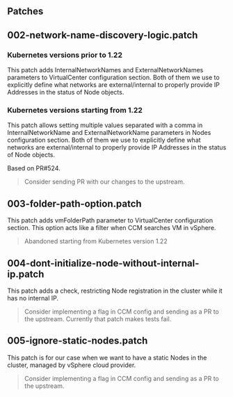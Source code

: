 ## Patches

## 002-network-name-discovery-logic.patch

### Kubernetes versions prior to 1.22
This patch adds InternalNetworkNames and  ExternalNetworkNames parameters to VirtualCenter configuration section. 
Both of them we use to explicitly define what networks are external/internal to properly provide IP Addresses in the status of Node objects.

### Kubernetes versions starting from 1.22
This patch allows setting multiple values separated with a comma in InternalNetworkName and ExternalNetworkName parameters in Nodes configuration section.
Both of them we use to explicitly define what networks are external/internal to properly provide IP Addresses in the status of Node objects.

Based on PR#524.

> Consider sending PR with our changes to the upstream.

## 003-folder-path-option.patch

This patch adds vmFolderPath parameter to VirtualCenter configuration section. 
This option acts like a filter when CCM searches VM in vSphere.

> Abandoned starting from Kubernetes version 1.22

## 004-dont-initialize-node-without-internal-ip.patch

This patch adds a check, restricting Node registration in the cluster while it has no internal IP.

> Consider implementing a flag in CCM config and sending as a PR to the upstream.
> Currently that patch makes tests fail.

## 005-ignore-static-nodes.patch

This patch is for our case when we want to have a static Nodes in the cluster, managed by vSphere cloud provider.

> Consider implementing a flag in CCM config and sending as a PR to the upstream.
